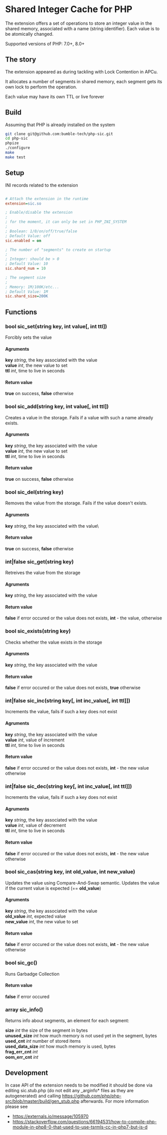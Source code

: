 Shared Integer Cache for PHP
============================


The extension offers a set of operations to store an integer value
in the shared memory, associated with a name (string identifier).
Each value is to be atomically changed.

Supported versions of PHP: 7.0+, 8.0+


## The story

The extension appeared as during tackling with Lock Contention in APCu.

It allocates a number of segments in shared memory, each segment gets its own lock
to perform the operation.

Each value may have its own TTL or live forever

## Build

Assuming that PHP is already installed on the system

```bash
git clone git@github.com:bumble-tech/php-sic.git
cd php-sic
phpize
./configure
make
make test
```

## Setup

INI records related to the extension

```ini

# Attach the extension in the runtime
extension=sic.so

; Enable/disable the extension
;
; for the moment, it can only be set in PHP_INI_SYSTEM
;
; Boolean: 1/0/on/off/true/false
; Default Value: off
sic.enabled = on

; The number of "segments" to create on startup
;
; Integer: should be > 0
; Default Value: 10
sic.shard_num = 10

; The segment size
;
; Memory: 1M/100K/etc...
; Default Value: 1M
sic.shard_size=200K
```


## Functions

### bool sic_set(string key, int value[, int ttl])

Forcibly sets the value


#### Agruments

**key** *string*, the key associated with the value\
**value** *int*, the new value to set\
**ttl** *int*, time to live in seconds


#### Return value

**true** on success, **false** otherwise


### bool sic_add(string key, int value[, int ttl])

Creates a value in the storage. Fails if a value with such a name already exists.

#### Agruments

**key** *string*, the key associated with the value\
**value** *int*, the new value to set\
**ttl** *int*, time to live in seconds


#### Return value

**true** on success, **false** otherwise


### bool sic_del(string key)

Removes the value from the storage. Fails if the value doesn't exists.

#### Agruments

**key** *string*, the key associated with the value\


#### Return value

**true** on success, **false** otherwise


### int|false sic_get(string key)

Retreives the value from the storage

#### Agruments

**key** *string*, the key associated with the value


#### Return value

**false** if error occured or the value does not exists, **int** - the value, otherwise


### bool sic_exists(string key)

Checks whether the value exists in the storage

#### Agruments

**key** *string*, the key associated with the value


#### Return value

**false** if error occured or the value does not exists, **true** otherwise



### int|false sic_inc(string key[, int inc_value[, int ttl]])

Increments the value, fails if such a key does not exist

#### Agruments

**key** *string*, the key associated with the value\
**value** *int*, value of increment\
**ttl** *int*, time to live in seconds


#### Return value

**false** if error occured or the value does not exists, **int** - the new value otherwise


### int|false sic_dec(string key[, int inc_value[, int ttl]])

Increments the value, fails if such a key does not exist

#### Agruments

**key** *string*, the key associated with the value\
**value** *int*, value of decrement\
**ttl** *int*, time to live in seconds


#### Return value

**false** if error occured or the value does not exists, **int** - the new value otherwise



### bool sic_cas(string key, int old_value, int new_value)

Updates the value using Compare-And-Swap semantic. Updates the value if the current value is expected (== **old_value**)

#### Agruments

**key** *string*, the key associated with the value\
**old_value** *int*, expected value\
**new_value** *int*, the new value to set 


#### Return value

**false** if error occured or the value does not exists, **int** - the new value otherwise


### bool sic_gc()

Runs Garbadge Collection

#### Return value

**false** if error occured




### array sic_info()

Returns info about segments, an element for each segment:


**size** *int* the size of the segment in bytes\
**unused_size** *int* how much memory is not used yet in the segment, bytes\
**used_cnt** *int* number of stored items\
**used_data_size** *int* how much memory is used, bytes\
**frag_err_cnt** *int* \
**oom_err_cnt** *int*

## Development

In case API of the extension needs to be modified it should be done via editing sic.stub.php (do not edit any _arginfo* files as they are autogenerated) and calling https://github.com/php/php-src/blob/master/build/gen_stub.php afterwards.
For more information please see
* https://externals.io/message/105970
* https://stackoverflow.com/questions/66194531/how-to-compile-php-module-in-php8-0-that-used-to-use-tsrmls-cc-in-php7-but-is-d
